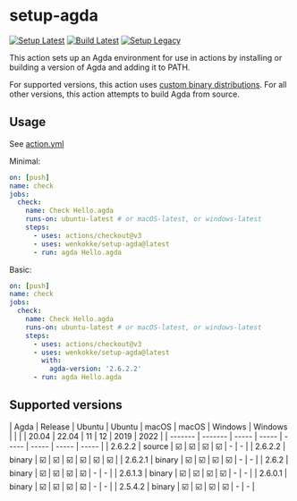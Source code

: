 # setup-agda

[![Setup Latest](https://github.com/wenkokke/setup-agda/actions/workflows/test-setup-latest.yml/badge.svg)](https://github.com/wenkokke/setup-agda/actions/workflows/test-setup-latest.yml)
[![Build Latest](https://github.com/wenkokke/setup-agda/actions/workflows/test-build-latest.yml/badge.svg)](https://github.com/wenkokke/setup-agda/actions/workflows/test-build-latest.yml)
[![Setup Legacy](https://github.com/wenkokke/setup-agda/actions/workflows/test-setup-legacy.yml/badge.svg)](https://github.com/wenkokke/setup-agda/actions/workflows/test-setup-legacy.yml)

This action sets up an Agda environment for use in actions by installing or building a version of Agda and adding it to PATH.

For supported versions, this action uses [custom binary distributions][custom-binary-distributions].
For all other versions, this action attempts to build Agda from source.

## Usage

See [action.yml](action.yml)

Minimal:

```yaml
on: [push]
name: check
jobs:
  check:
    name: Check Hello.agda
    runs-on: ubuntu-latest # or macOS-latest, or windows-latest
    steps:
      - uses: actions/checkout@v3
      - uses: wenkokke/setup-agda@latest
      - run: agda Hello.agda
```

Basic:

```yaml
on: [push]
name: check
jobs:
  check:
    name: Check Hello.agda
    runs-on: ubuntu-latest # or macOS-latest, or windows-latest
    steps:
      - uses: actions/checkout@v3
      - uses: wenkokke/setup-agda@latest
        with:
          agda-version: '2.6.2.2'
      - run: agda Hello.agda
```

## Supported versions

| Agda    | Release | Ubuntu | Ubuntu | macOS | macOS | Windows | Windows |
|         |         | 20.04 | 22.04 | 11    | 12    | 2019  | 2022  |
| ------- | ------- | ----- | ----- | ----- | ----- | ----- | ----- |
| 2.6.2.2 | source  | ☑️    | ☑️   | ☑️    | ☑️    | -     | -     |
| 2.6.2.2 | binary  | ☑️    | ☑️   | ☑️    | ☑️    | ☑️    | ☑️    |
| 2.6.2.1 | binary  | ☑️    | ☑️   | ☑️    | ☑️    | -     | -     |
| 2.6.2   | binary  | ☑️    | ☑️   | ☑️    | ☑️    | -     | -     |
| 2.6.1.3 | binary  | ☑️    | ☑️   | ☑️    | ☑️    | -     | -     |
| 2.6.0.1 | binary  | ☑️    | ☑️   | ☑️    | ☑️    | -     | -     |
| 2.5.4.2 | binary  | ☑️    | ☑️   | ☑️    | ☑️    | -     | -     |

[custom-binary-distributions]: https://github.com/wenkokke/setup-agda/releases/tag/latest
